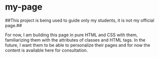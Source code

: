 # my-page
##This project is being used to guide only my students, it is not my official page.##

For now, I am building this page in pure HTML and CSS with them, familiarizing them with the attributes of classes and HTML tags.
In the future, I want them to be able to personalize their pages and for now the content is available here for consultation.
